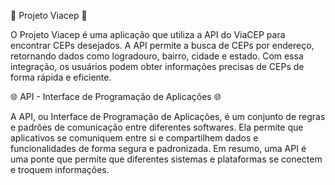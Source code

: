 🚀 Projeto Viacep 🚀

O Projeto Viacep é uma aplicação que utiliza a API do ViaCEP para encontrar CEPs desejados. A API permite a busca de CEPs por endereço, retornando dados como logradouro, bairro, cidade e estado. Com essa integração, os usuários podem obter informações precisas de CEPs de forma rápida e eficiente.

🌐 API - Interface de Programação de Aplicações 🌐

A API, ou Interface de Programação de Aplicações, é um conjunto de regras e padrões de comunicação entre diferentes softwares. Ela permite que aplicativos se comuniquem entre si e compartilhem dados e funcionalidades de forma segura e padronizada. Em resumo, uma API é uma ponte que permite que diferentes sistemas e plataformas se conectem e troquem informações.
